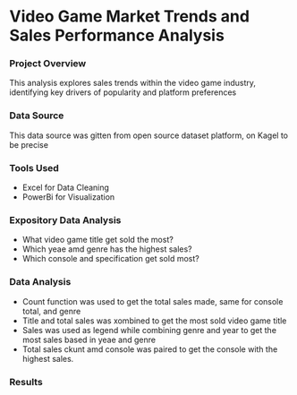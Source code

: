# Video Game Market Trends and Sales Performance Analysis

### Project Overview 

This analysis explores sales trends within the video game industry, identifying key drivers of popularity and platform preferences

### Data Source

This data source was gitten from open source dataset platform, on Kagel to be precise 

### Tools Used
- Excel for Data Cleaning
- PowerBi for Visualization


### Expository Data Analysis 

- What video game title get sold the most?
- Which yeae amd genre has the highest sales?
- Which console and specification get sold most?


### Data Analysis 
- Count function was used to get the total sales made, same for console total, and genre
- Title and total sales was xombined to get the most sold video game title 
- Sales was used as legend while combining genre and year to get the most sales based in yeae and genre
- Total sales ckunt amd console was paired to get the console with the highest sales.


### Results 
